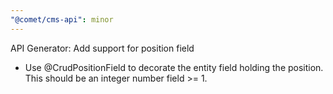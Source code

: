 ```yaml
---
"@comet/cms-api": minor
---
```


API Generator: Add support for position field

- Use @CrudPositionField to decorate the entity field holding the position. This should be an integer number field >= 1.
